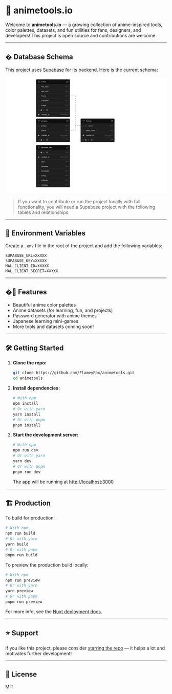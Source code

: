 # 🌸 animetools.io

Welcome to **animetools.io** — a growing collection of anime-inspired tools, color palettes, datasets, and fun utilities for fans, designers, and developers! This project is open source and contributions are welcome.

---

## �️ Database Schema

This project uses [Supabase](https://supabase.com/) for its backend. Here is the current schema:

![Supabase schema](./supabase-schema.png)

> If you want to contribute or run the project locally with full functionality, you will need a Supabase project with the following tables and relationships.

---

## 🔑 Environment Variables

Create a `.env` file in the root of the project and add the following variables:

```env
SUPABASE_URL=XXXXX
SUPABASE_KEY=XXXXX
MAL_CLIENT_ID=XXXXX
MAL_CLIENT_SECRET=XXXXX
```

---

## �🚀 Features

- Beautiful anime color palettes
- Anime datasets (for learning, fun, and projects)
- Password generator with anime themes
- Japanese learning mini-games
- More tools and datasets coming soon!

---

## 🛠️ Getting Started

1. **Clone the repo:**
   ```bash
   git clone https://github.com/FlameyFox/animetools.git
   cd animetools
   ```

2. **Install dependencies:**
   ```bash
   # With npm
   npm install
   # Or with yarn
   yarn install
   # Or with pnpm
   pnpm install
   ```

3. **Start the development server:**
   ```bash
   # With npm
   npm run dev
   # Or with yarn
   yarn dev
   # Or with pnpm
   pnpm run dev
   ```
   The app will be running at [http://localhost:3000](http://localhost:3000)

---

## 🏗️ Production

To build for production:

```bash
# With npm
npm run build
# Or with yarn
yarn build
# Or with pnpm
pnpm run build
```

To preview the production build locally:

```bash
# With npm
npm run preview
# Or with yarn
yarn preview
# Or with pnpm
pnpm run preview
```

For more info, see the [Nuxt deployment docs](https://nuxt.com/docs/getting-started/deployment).


---

## ⭐️ Support

If you like this project, please consider [starring the repo](https://github.com/FlameyFox/animetools) — it helps a lot and motivates further development!

---

## 📄 License

MIT